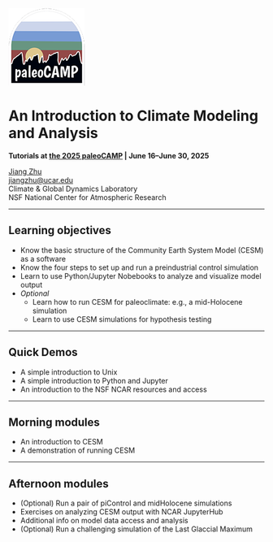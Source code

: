![paleoCAMP logo](./images/paleoCAMPLogo.png)

# An Introduction to Climate Modeling and Analysis
 
**Tutorials at [the 2025 paleoCAMP](https://paleoclimate.camp/) | June 16–June 30, 2025**

[Jiang Zhu](https://staff.cgd.ucar.edu/jiangzhu/)  
[jiangzhu@ucar.edu](mailto:jiangzhu@ucar.edu)  
Climate & Global Dynamics Laboratory  
NSF National Center for Atmospheric Research  

---
## Learning objectives
- Know the basic structure of the Community Earth System Model (CESM) as a software
- Know the four steps to set up and run a preindustrial control simulation
- Learn to use Python/Jupyter Nobebooks to analyze and visualize model output
- _Optional_
  - Learn how to run CESM for paleoclimate: e.g., a mid-Holocene simulation
  - Learn to use CESM simulations for hypothesis testing
  
---
## Quick Demos
- A simple introduction to Unix
- A simple introduction to Python and Jupyter
- An introduction to the NSF NCAR resources and access

---
## Morning modules
- An introduction to CESM
- A demonstration of running CESM

---
## Afternoon modules
- (Optional) Run a pair of piControl and midHolocene simulations
- Exercises on analyzing CESM output with NCAR JupyterHub
- Additional info on model data access and analysis
- (Optional) Run a challenging simulation of the Last Glaccial Maximum